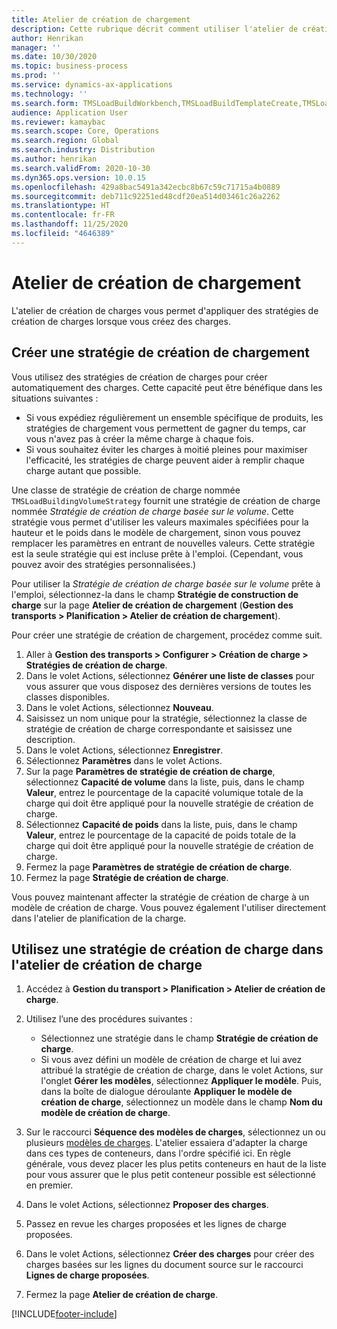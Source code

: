 ```yaml
---
title: Atelier de création de chargement
description: Cette rubrique décrit comment utiliser l'atelier de création de charge.
author: Henrikan
manager: ''
ms.date: 10/30/2020
ms.topic: business-process
ms.prod: ''
ms.service: dynamics-ax-applications
ms.technology: ''
ms.search.form: TMSLoadBuildWorkbench,TMSLoadBuildTemplateCreate,TMSLoadBuildStrategy
audience: Application User
ms.reviewer: kamaybac
ms.search.scope: Core, Operations
ms.search.region: Global
ms.search.industry: Distribution
ms.author: henrikan
ms.search.validFrom: 2020-10-30
ms.dyn365.ops.version: 10.0.15
ms.openlocfilehash: 429a8bac5491a342ecbc8b67c59c71715a4b0889
ms.sourcegitcommit: deb711c92251ed48cdf20ea514d03461c26a2262
ms.translationtype: HT
ms.contentlocale: fr-FR
ms.lasthandoff: 11/25/2020
ms.locfileid: "4646389"
---
```

# <a name="load-building-workbench"></a>Atelier de création de chargement

L'atelier de création de charges vous permet d'appliquer des stratégies de création de charges lorsque vous créez des charges.

## <a name="create-a-load-building-strategy"></a>Créer une stratégie de création de chargement

Vous utilisez des stratégies de création de charges pour créer automatiquement des charges. Cette capacité peut être bénéfique dans les situations suivantes :

- Si vous expédiez régulièrement un ensemble spécifique de produits, les stratégies de chargement vous permettent de gagner du temps, car vous n'avez pas à créer la même charge à chaque fois.
- Si vous souhaitez éviter les charges à moitié pleines pour maximiser l'efficacité, les stratégies de charge peuvent aider à remplir chaque charge autant que possible.

Une classe de stratégie de création de charge nommée `TMSLoadBuildingVolumeStrategy` fournit une stratégie de création de charge nommée *Stratégie de création de charge basée sur le volume*. Cette stratégie vous permet d'utiliser les valeurs maximales spécifiées pour la hauteur et le poids dans le modèle de chargement, sinon vous pouvez remplacer les paramètres en entrant de nouvelles valeurs. Cette stratégie est la seule stratégie qui est incluse prête à l'emploi. (Cependant, vous pouvez avoir des stratégies personnalisées.)

Pour utiliser la *Stratégie de création de charge basée sur le volume* prête à l'emploi, sélectionnez-la dans le champ **Stratégie de construction de charge** sur la page **Atelier de création de chargement** (**Gestion des transports &gt; Planification &gt; Atelier de création de chargement**).

Pour créer une stratégie de création de chargement, procédez comme suit.

1. Aller à **Gestion des transports &gt; Configurer &gt; Création de charge &gt; Stratégies de création de charge**.
1. Dans le volet Actions, sélectionnez **Générer une liste de classes** pour vous assurer que vous disposez des dernières versions de toutes les classes disponibles.
1. Dans le volet Actions, sélectionnez **Nouveau**.
1. Saisissez un nom unique pour la stratégie, sélectionnez la classe de stratégie de création de charge correspondante et saisissez une description.
1. Dans le volet Actions, sélectionnez **Enregistrer**.
1. Sélectionnez **Paramètres** dans le volet Actions.
1. Sur la page **Paramètres de stratégie de création de charge**, sélectionnez **Capacité de volume** dans la liste, puis, dans le champ **Valeur**, entrez le pourcentage de la capacité volumique totale de la charge qui doit être appliqué pour la nouvelle stratégie de création de charge.
1. Sélectionnez **Capacité de poids** dans la liste, puis, dans le champ **Valeur**, entrez le pourcentage de la capacité de poids totale de la charge qui doit être appliqué pour la nouvelle stratégie de création de charge.
1. Fermez la page **Paramètres de stratégie de création de charge**.
1. Fermez la page **Stratégie de création de charge**.

Vous pouvez maintenant affecter la stratégie de création de charge à un modèle de création de charge. Vous pouvez également l'utiliser directement dans l'atelier de planification de la charge.

## <a name="use-a-load-building-strategy-in-the-load-building-workbench"></a>Utilisez une stratégie de création de charge dans l'atelier de création de charge

1. Accédez à **Gestion du transport &gt; Planification &gt; Atelier de création de charge**.
1. Utilisez l’une des procédures suivantes :

    - Sélectionnez une stratégie dans le champ **Stratégie de création de charge**.
    - Si vous avez défini un modèle de création de charge et lui avez attribué la stratégie de création de charge, dans le volet Actions, sur l'onglet **Gérer les modèles**, sélectionnez **Appliquer le modèle**. Puis, dans la boîte de dialogue déroulante **Appliquer le modèle de création de charge**, sélectionnez un modèle dans le champ **Nom du modèle de création de charge**.

1. Sur le raccourci **Séquence des modèles de charges**, sélectionnez un ou plusieurs [modèles de charges](load-template.md). L'atelier essaiera d'adapter la charge dans ces types de conteneurs, dans l'ordre spécifié ici. En règle générale, vous devez placer les plus petits conteneurs en haut de la liste pour vous assurer que le plus petit conteneur possible est sélectionné en premier.
1. Dans le volet Actions, sélectionnez **Proposer des charges**.
1. Passez en revue les charges proposées et les lignes de charge proposées.
1. Dans le volet Actions, sélectionnez **Créer des charges** pour créer des charges basées sur les lignes du document source sur le raccourci **Lignes de charge proposées**.
1. Fermez la page **Atelier de création de charge**.


[!INCLUDE[footer-include](../../../includes/footer-banner.md)]